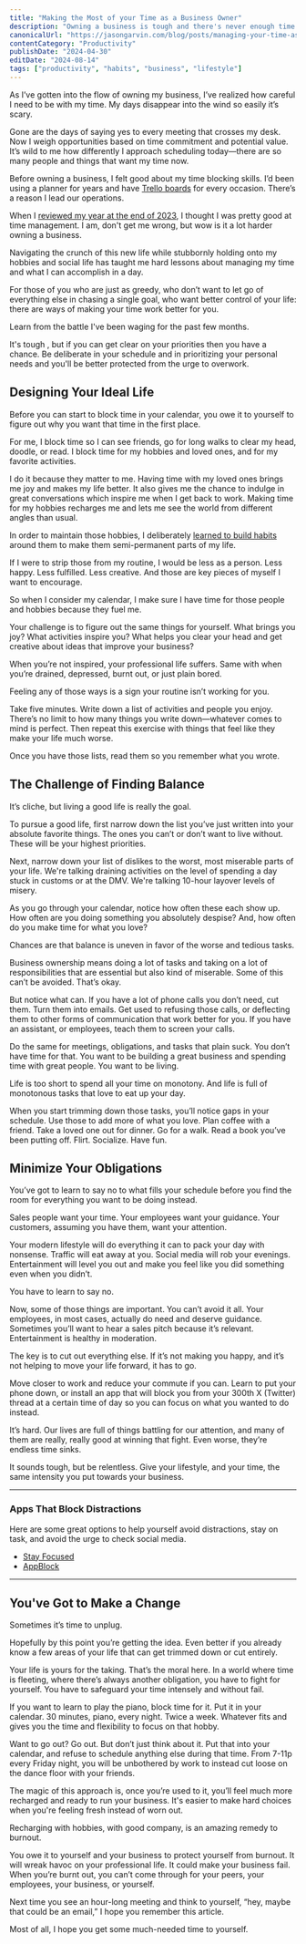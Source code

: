 ```yaml
---
title: "Making the Most of your Time as a Business Owner"
description: "Owning a business is tough and there's never enough time. Learn about managing your schedule to get the most out of your day--and maybe even have time to relax!"
canonicalUrl: "https://jasongarvin.com/blog/posts/managing-your-time-as-a-business-owner"
contentCategory: "Productivity"
publishDate: "2024-04-30"
editDate: "2024-08-14"
tags: ["productivity", "habits", "business", "lifestyle"]
---
```


As I’ve gotten into the flow of owning my business, I’ve realized how careful I need to be with my time. My days disappear into the wind so easily it’s scary.

Gone are the days of saying yes to every meeting that crosses my desk. Now I weigh opportunities based on time commitment and potential value. It’s wild to me how differently I approach scheduling today—there are so many people and things that want my time now.

Before owning a business, I felt good about my time blocking skills. I’d been using a planner for years and have [Trello boards](https://trello.com/) for every occasion. There’s a reason I lead our operations.

When I [reviewed my year at the end of 2023](/blog/posts/2023-in-review), I thought I was pretty good at time management. I am, don't get me wrong, but wow is it a lot harder owning a business.

Navigating the crunch of this new life while stubbornly holding onto my hobbies and social life has taught me hard lessons about managing my time and what I can accomplish in a day.

For those of you who are just as greedy, who don’t want to let go of everything else in chasing a single goal, who want better control of your life: there are ways of making your time work better for you.

Learn from the battle I've been waging for the past few months.

It's tough , but if you can get clear on your priorities then you have a chance. Be deliberate in your schedule and in prioritizing your personal needs and you'll be better protected from the urge to overwork.

## Designing Your Ideal Life

Before you can start to block time in your calendar, you owe it to yourself to figure out why you want that time in the first place.

For me, I block time so I can see friends, go for long walks to clear my head, doodle, or read. I block time for my hobbies and loved ones, and for my favorite activities.

I do it because they matter to me. Having time with my loved ones brings me joy and makes my life better. It also gives me the chance to indulge in great conversations which inspire me when I get back to work. Making time for my hobbies recharges me and lets me see the world from different angles than usual.

In order to maintain those hobbies, I deliberately [learned to build habits](/blog/posts/harnessing-the-power-of-habits) around them to make them semi-permanent parts of my life.

If I were to strip those from my routine, I would be less as a person. Less happy. Less fulfilled. Less creative. And those are key pieces of myself I want to encourage.

So when I consider my calendar, I make sure I have time for those people and hobbies because they fuel me.

Your challenge is to figure out the same things for yourself. What brings you joy? What activities inspire you? What helps you clear your head and get creative about ideas that improve your business?

When you’re not inspired, your professional life suffers. Same with when you’re drained, depressed, burnt out, or just plain bored.

Feeling any of those ways is a sign your routine isn’t working for you.

Take five minutes. Write down a list of activities and people you enjoy. There’s no limit to how many things you write down—whatever comes to mind is perfect. Then repeat this exercise with things that feel like they make your life much worse.

Once you have those lists, read them so you remember what you wrote.

## The Challenge of Finding Balance

It’s cliche, but living a good life is really the goal.

To pursue a good life, first narrow down the list you’ve just written into your absolute favorite things. The ones you can’t or don’t want to live without. These will be your highest priorities.

Next, narrow down your list of dislikes to the worst, most miserable parts of your life. We're talking draining activities on the level of spending a day stuck in customs or at the DMV. We're talking 10-hour layover levels of misery.

As you go through your calendar, notice how often these each show up. How often are you doing something you absolutely despise? And, how often do you make time for what you love?

Chances are that balance is uneven in favor of the worse and tedious tasks.

Business ownership means doing a lot of tasks and taking on a lot of responsibilities that are essential but also kind of miserable. Some of this can’t be avoided. That’s okay.

But notice what can. If you have a lot of phone calls you don’t need, cut them. Turn them into emails. Get used to refusing those calls, or deflecting them to other forms of communication that work better for you. If you have an assistant, or employees, teach them to screen your calls.

Do the same for meetings, obligations, and tasks that plain suck. You don’t have time for that. You want to be building a great business and spending time with great people. You want to be living.

Life is too short to spend all your time on monotony. And life is full of monotonous tasks that love to eat up your day.

When you start trimming down those tasks, you’ll notice gaps in your schedule. Use those to add more of what you love. Plan coffee with a friend. Take a loved one out for dinner. Go for a walk. Read a book you’ve been putting off. Flirt. Socialize. Have fun.

## Minimize Your Obligations

You’ve got to learn to say no to what fills your schedule before you find the room for everything you want to be doing instead.

Sales people want your time. Your employees want your guidance. Your customers, assuming you have them, want your attention.

Your modern lifestyle will do everything it can to pack your day with nonsense. Traffic will eat away at you. Social media will rob your evenings. Entertainment will level you out and make you feel like you did something even when you didn’t.

You have to learn to say no.

Now, some of those things are important. You can’t avoid it all. Your employees, in most cases, actually do need and deserve guidance. Sometimes you’ll want to hear a sales pitch because it’s relevant. Entertainment is healthy in moderation.

The key is to cut out everything else. If it’s not making you happy, and it’s not helping to move your life forward, it has to go.

Move closer to work and reduce your commute if you can. Learn to put your phone down, or install an app that will block you from your 300th X (Twitter) thread at a certain time of day so you can focus on what you wanted to do instead.

It’s hard. Our lives are full of things battling for our attention, and many of them are really, really good at winning that fight. Even worse, they’re endless time sinks.

It sounds tough, but be relentless. Give your lifestyle, and your time, the same intensity you put towards your business.

---

### Apps That Block Distractions

Here are some great options to help yourself avoid distractions, stay on task, and avoid the urge to check social media.

- [Stay Focused](https://www.stayfocused.me/)
- [AppBlock](https://appblock.app/)

---

## You've Got to Make a Change

Sometimes it’s time to unplug.

Hopefully by this point you’re getting the idea. Even better if you already know a few areas of your life that can get trimmed down or cut entirely.

Your life is yours for the taking. That’s the moral here. In a world where time is fleeting, where there’s always another obligation, you have to fight for yourself. You have to safeguard your time intensely and without fail.

If you want to learn to play the piano, block time for it. Put it in your calendar. 30 minutes, piano, every night. Twice a week. Whatever fits and gives you the time and flexibility to focus on that hobby.

Want to go out? Go out. But don’t just think about it. Put that into your calendar, and refuse to schedule anything else during that time. From 7-11p every Friday night, you will be unbothered by work to instead cut loose on the dance floor with your friends.

The magic of this approach is, once you’re used to it, you’ll feel much more recharged and ready to run your business. It's easier to make hard choices when you're feeling fresh instead of worn out.

Recharging with hobbies, with good company, is an amazing remedy to burnout.

You owe it to yourself and your business to protect yourself from burnout. It will wreak havoc on your professional life. It could make your business fail. When you’re burnt out, you can’t come through for your peers, your employees, your business, or yourself.

Next time you see an hour-long meeting and think to yourself, “hey, maybe that could be an email,” I hope you remember this article.

Most of all, I hope you get some much-needed time to yourself.
